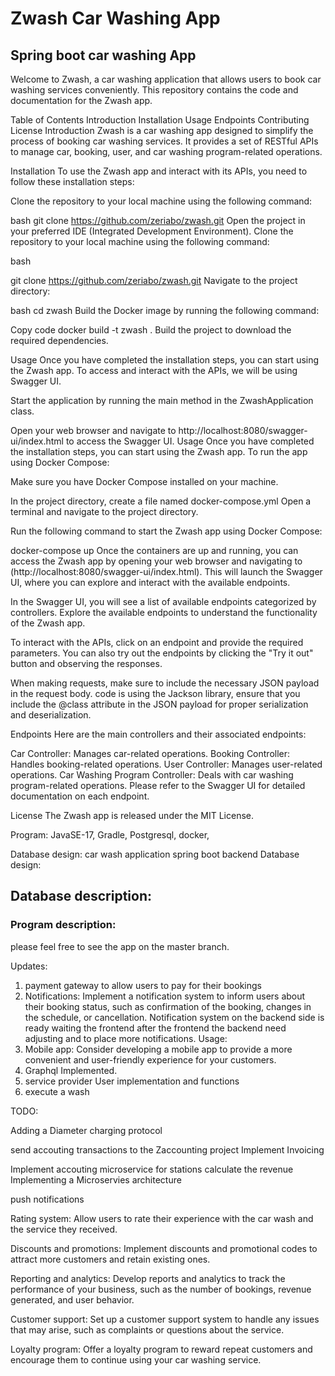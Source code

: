 # Zwash Car Washing App
## Spring boot car washing App

Welcome to Zwash, a car washing application that allows users to book car washing services conveniently. This repository contains the code and documentation for the Zwash app.

Table of Contents
Introduction
Installation
Usage
Endpoints
Contributing
License
Introduction
Zwash is a car washing app designed to simplify the process of booking car washing services. It provides a set of RESTful APIs to manage car, booking, user, and car washing program-related operations.

Installation
To use the Zwash app and interact with its APIs, you need to follow these installation steps:

Clone the repository to your local machine using the following command:

bash
git clone https://github.com/zeriabo/zwash.git
Open the project in your preferred IDE (Integrated Development Environment).
Clone the repository to your local machine using the following command:

bash

git clone https://github.com/zeriabo/zwash.git
Navigate to the project directory:

bash
cd zwash
Build the Docker image by running the following command:

Copy code
docker build -t zwash .
Build the project to download the required dependencies.

Usage
Once you have completed the installation steps, you can start using the Zwash app. To access and interact with the APIs, we will be using Swagger UI.

Start the application by running the main method in the ZwashApplication class.

Open your web browser and navigate to http://localhost:8080/swagger-ui/index.html to access the Swagger UI.
Usage
Once you have completed the installation steps, you can start using the Zwash app. To run the app using Docker Compose:

Make sure you have Docker Compose installed on your machine.

In the project directory, create a file named docker-compose.yml 
Open a terminal and navigate to the project directory.

Run the following command to start the Zwash app using Docker Compose:

docker-compose up
Once the containers are up and running, you can access the Zwash app by opening your web browser and navigating to (http://localhost:8080/swagger-ui/index.html). This will launch the Swagger UI, where you can explore and interact with the available endpoints.


In the Swagger UI, you will see a list of available endpoints categorized by controllers. Explore the available endpoints to understand the functionality of the Zwash app.

To interact with the APIs, click on an endpoint and provide the required parameters. You can also try out the endpoints by clicking the "Try it out" button and observing the responses.

When making requests, make sure to include the necessary JSON payload in the request body. code is using the Jackson library, ensure that you include the @class attribute in the JSON payload for proper serialization and deserialization.

Endpoints
Here are the main controllers and their associated endpoints:

Car Controller: Manages car-related operations.
Booking Controller: Handles booking-related operations.
User Controller: Manages user-related operations.
Car Washing Program Controller: Deals with car washing program-related operations.
Please refer to the Swagger UI for detailed documentation on each endpoint.

License
The Zwash app is released under the MIT License. 

Program:
JavaSE-17,
Gradle,
Postgresql,
docker,

Database design:
car wash application spring boot backend
Database design:

## Database description:


### Program description:




please feel free to see the app on the master branch.

Updates:
1. payment gateway to allow users to pay for their bookings
2. Notifications: Implement a notification system to inform users about their booking status, such as confirmation of the booking, changes in the schedule, or cancellation. Notification system on the backend side is ready waiting the frontend after the frontend the backend need adjusting and to place more notifications.
Usage:
3. Mobile app: Consider developing a mobile app to provide a more convenient and user-friendly experience for your customers.
4. Graphql Implemented.
5. service provider User implementation and functions
6. execute a wash


TODO:

Adding a Diameter charging protocol

send accouting transactions to the Zaccounting project
Implement Invoicing 

Implement accouting microservice for stations calculate the revenue
Implementing a Microservies architecture

push notifications

Rating system: Allow users to rate their experience with the car wash and the service they received.

Discounts and promotions: Implement discounts and promotional codes to attract more customers and retain existing ones.

Reporting and analytics: Develop reports and analytics to track the performance of your business, such as the number of bookings, revenue generated, and user behavior.

Customer support: Set up a customer support system to handle any issues that may arise, such as complaints or questions about the service.

Loyalty program: Offer a loyalty program to reward repeat customers and encourage them to continue using your car washing service.


